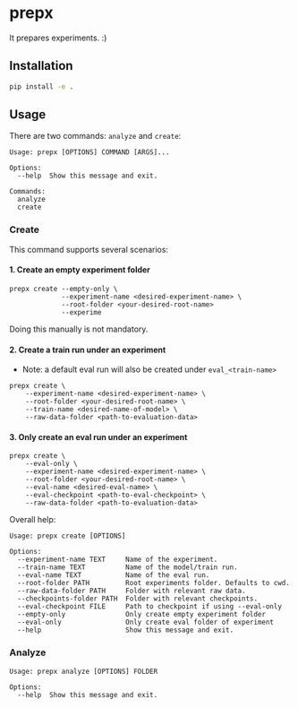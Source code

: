 # prepx

It prepares experiments. :)

## Installation
```bash
pip install -e .
```

## Usage

There are two commands: `analyze` and `create`:

```
Usage: prepx [OPTIONS] COMMAND [ARGS]...

Options:
  --help  Show this message and exit.

Commands:
  analyze
  create
```

### Create

This command supports several scenarios:

#### 1. Create an empty experiment folder

```
prepx create --empty-only \
             --experiment-name <desired-experiment-name> \
             --root-folder <your-desired-root-name>
             --experime
```

Doing this manually is not mandatory.

#### 2. Create a train run under an experiment

- Note: a default eval run will also be created under `eval_<train-name>`

```
prepx create \
    --experiment-name <desired-experiment-name> \
    --root-folder <your-desired-root-name> \
    --train-name <desired-name-of-model> \
    --raw-data-folder <path-to-evaluation-data>
```

#### 3. Only create an eval run under an experiment

```
prepx create \
    --eval-only \
    --experiment-name <desired-experiment-name> \
    --root-folder <your-desired-root-name> \
    --eval-name <desired-eval-name> \
    --eval-checkpoint <path-to-eval-checkpoint> \
    --raw-data-folder <path-to-evaluation-data>
```

Overall help:

```
Usage: prepx create [OPTIONS]

Options:
  --experiment-name TEXT     Name of the experiment.
  --train-name TEXT          Name of the model/train run.
  --eval-name TEXT           Name of the eval run.
  --root-folder PATH         Root experiments folder. Defaults to cwd.
  --raw-data-folder PATH     Folder with relevant raw data.
  --checkpoints-folder PATH  Folder with relevant checkpoints.
  --eval-checkpoint FILE     Path to checkpoint if using --eval-only
  --empty-only               Only create empty experiment folder
  --eval-only                Only create eval folder of experiment
  --help                     Show this message and exit.
```

### Analyze
```
Usage: prepx analyze [OPTIONS] FOLDER

Options:
  --help  Show this message and exit.
```

